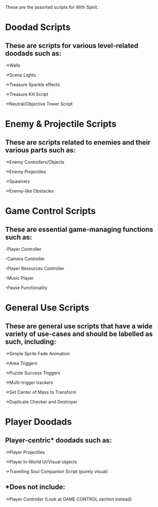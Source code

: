 These are the assorted scripts for With Spirit.

# Doodad Scripts
## These are scripts for various level-related doodads such as:

->Walls

->Scene Lights

->Treasure Sparkle effects

->Treasure Kill Script

->Neutral/Objective Tower Script

# Enemy & Projectile Scripts
## These are scripts related to enemies and their various parts such as:

->Enemy Controllers/Objects

->Enemy Projectiles

->Spawners

->Enemy-like Obstacles



# Game Control Scripts
## These are essential game-managing functions such as:

-Player Controller

-Camera Controller

-Player Resources Controller

-Music Player

-Pause Functionality



# General Use Scripts
## These are general use scripts that have a wide variety of use-cases and should be labelled as such, including:

->Simple Sprite Fade Animation

->Area Triggers

->Puzzle Success Triggers

->Multi-trigger trackers

->Set Center of Mass to Transform

->Duplicate Checker and Destroyer

# Player Doodads
## Player-centric* doodads such as:

->Player Projectiles

->Player In-World UI/Visual objects

->Travelling Soul Companion Script (purely visual)

## *Does not include:

->Player Controller (Look at GAME CONTROL section instead)
